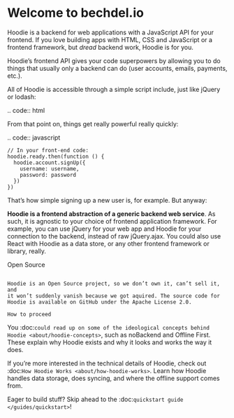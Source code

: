 Welcome to bechdel.io
=====================

Hoodie is a backend for web applications with a JavaScript API for your frontend.
If you love building apps with HTML, CSS and JavaScript or a frontend framework,
but *dread* backend work, Hoodie is for you.

Hoodie’s frontend API gives your code superpowers by allowing you to do things
that usually only a backend can do (user accounts, emails, payments,
etc.).

All of Hoodie is accessible through a simple script include, just like
jQuery or lodash:

.. code:: html

   <script src="/hoodie/client.js"></script>

From that point on, things get really powerful really quickly:

.. code:: javascript

    // In your front-end code:
    hoodie.ready.then(function () {
      hoodie.account.signUp({
        username: username,
        password: password
      })
    })

That’s how simple signing up a new user is, for example. But anyway:

**Hoodie is a frontend abstraction of a generic backend web service**.
As such, it is agnostic to your choice of frontend application
framework. For example, you can use jQuery for your web app and Hoodie
for your connection to the backend, instead of raw jQuery.ajax. You
could also use React with Hoodie as a data store, or any other
frontend framework or library, really.

Open Source
~~~~~~~~~~~

Hoodie is an Open Source project, so we don’t own it, can’t sell it, and
it won’t suddenly vanish because we got aquired. The source code for
Hoodie is available on GitHub under the Apache License 2.0.

How to proceed
~~~~~~~~~~~~~~

You :doc:`could read up on some of the ideological concepts behind Hoodie <about/hoodie-concepts>`,
such as noBackend and Offline First. These explain why Hoodie exists and
why it looks and works the way it does.

If you’re more interested in the technical details of Hoodie, check out
:doc:`How Hoodie Works <about/how-hoodie-works>`. Learn how Hoodie handles data storage, does
syncing, and where the offline support comes from.

Eager to build stuff? Skip ahead to the :doc:`quickstart guide </guides/quickstart>`!
